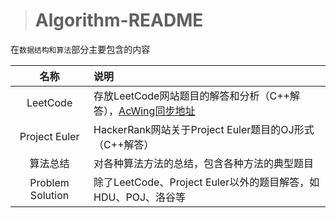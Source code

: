 > # Algorithm-README

在`数据结构和算法`部分主要包含的内容

|       名称       | 说明                                                         |
| :--------------: | :----------------------------------------------------------- |
|     LeetCode     | 存放LeetCode网站题目的解答和分析（C++解答），[AcWing同步地址](https://www.acwing.com/user/myspace/solution/index/14376/) |
|  Project Euler   | HackerRank网站关于Project Euler题目的OJ形式（C++解答）       |
|     算法总结     | 对各种算法方法的总结，包含各种方法的典型题目                 |
| Problem Solution | 除了LeetCode、Project Euler以外的题目解答，如HDU、POJ、洛谷等 |

